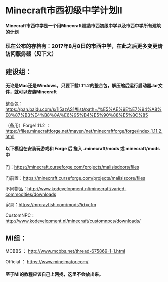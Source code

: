 # Minecraft市西初级中学计划II
#### Minecraft市西中学是一个用Minecraft建造市西初级中学以及市西中学所有建筑的计划
### 现在公布的存档有：2017年8月8日的市西中学，在此之后更多变更请访问服务器（见下文）
## 建设组：
#### 无论是Mac还是Windows，只要下载1.11.2的整合包，解压缩后运行启动器Jar文件，就可以安装Minecraft

整合包： https://pan.baidu.com/s/1i5azAS1#list/path=/%E5%AE%9E%E7%94%A8%E8%87%B3%E4%B8%8A%E6%95%B4%E5%90%88%E5%8C%85

（备用）Forge1.11.2 ：https://files.minecraftforge.net/maven/net/minecraftforge/forge/index_1.11.2.html

#### 以下模组在安装玩游戏和 Forge 后 拖入 .minecraft/mods 或 minecraft/mods 中

门：https://minecraft.curseforge.com/projects/malisisdoors/files

门前置：https://minecraft.curseforge.com/projects/malisiscore/files

不同物品：http://www.kodevelopment.nl/minecraft/varied-commodities/downloads

家具：https://mrcrayfish.com/mods?id=cfm

CustomNPC：http://www.kodevelopment.nl/minecraft/customnpcs/downloads/

## MI组：

MCBBS ： http://www.mcbbs.net/thread-675869-1-1.html

Official ： https://www.mineimator.com/

#### 至于MI的教程应该自己上网找，这里不会放出来。

